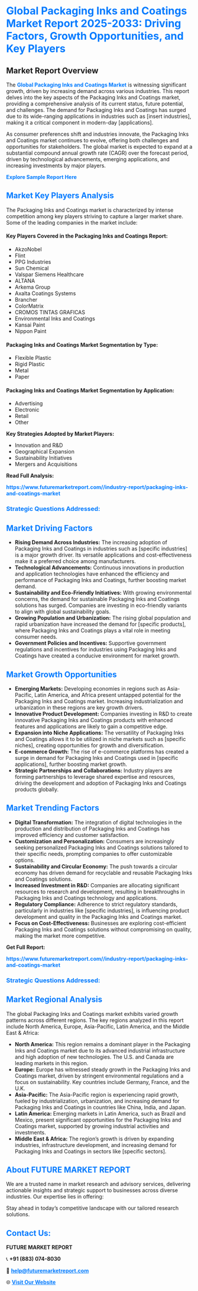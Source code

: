 <h1 style="color: #007BFF;">Global Packaging Inks and Coatings Market Report 2025-2033: Driving Factors, Growth Opportunities, and Key Players</h1>

<section id="overview">
<h2>Market Report Overview</h2>
<p>The <a href="https://www.futuremarketreport.com//industry-report/packaging-inks-and-coatings-market" style="color: #007BFF; text-decoration: none;"><strong>Global Packaging Inks and Coatings Market</strong></a> is witnessing significant growth, driven by increasing demand across various industries. This report delves into the key aspects of the Packaging Inks and Coatings market, providing a comprehensive analysis of its current status, future potential, and challenges. The demand for Packaging Inks and Coatings has surged due to its wide-ranging applications in industries such as [insert industries], making it a critical component in modern-day [applications].</p>
<p>As consumer preferences shift and industries innovate, the Packaging Inks and Coatings market continues to evolve, offering both challenges and opportunities for stakeholders. The global market is expected to expand at a substantial compound annual growth rate (CAGR) over the forecast period, driven by technological advancements, emerging applications, and increasing investments by major players.</p>
</section>

<section id="overview">
<p><a href="https://www.futuremarketreport.com//request-sample/reportId=50857" style="color: #007BFF; text-decoration: none;"><strong>Explore Sample Report Here</strong></a></p>
</section>

<section id="key-players">
<h2 style="color: #007BFF;">Market Key Players Analysis</h2>
<p>The Packaging Inks and Coatings market is characterized by intense competition among key players striving to capture a larger market share. Some of the leading companies in the market include:</p>
<h4>Key Players Covered in the Packaging Inks and Coatings Report:</h4>
<ul><li>AkzoNobel</li><li>Flint</li><li>PPG Industries</li><li>Sun Chemical</li><li>Valspar Siemens Healthcare</li><li>ALTANA</li><li>Arkema Group</li><li>Axalta Coatings Systems</li><li>Brancher</li><li>ColorMatrix</li><li>CROMOS TINTAS GRAFICAS</li><li>Environmental Inks and Coatings</li><li>Kansai Paint</li><li>Nippon Paint</li></ul>
<h4>Packaging Inks and Coatings Market Segmentation by Type:</h4>
<ul><li>Flexible Plastic</li><li>Rigid Plastic</li><li>Metal</li><li>Paper</li></ul>

<h4>Packaging Inks and Coatings Market Segmentation by Application:</h4>
<ul><li>Advertising</li><li>Electronic</li><li>Retail</li><li>Other</li></ul>
<p><strong>Key Strategies Adopted by Market Players:</strong></p>
<ul>
<li>Innovation and R&D</li>
<li>Geographical Expansion</li>
<li>Sustainability Initiatives</li>
<li>Mergers and Acquisitions</li>
</ul>
</section>

<section>
<p><strong>Read Full Analysis: </strong></p><a href="https://www.futuremarketreport.com//industry-report/packaging-inks-and-coatings-market" style="color: #007BFF; text-decoration: none;"><strong>https://www.futuremarketreport.com//industry-report/packaging-inks-and-coatings-market</strong></a>
<h3 style="color: #007BFF;">Strategic Questions Addressed:</h3>
</section>

<section id="driving-factors">
<h2 style="color: #007BFF;">Market Driving Factors</h2>
<ul>
<li><strong>Rising Demand Across Industries:</strong> The increasing adoption of Packaging Inks and Coatings in industries such as [specific industries] is a major growth driver. Its versatile applications and cost-effectiveness make it a preferred choice among manufacturers.</li>
<li><strong>Technological Advancements:</strong> Continuous innovations in production and application technologies have enhanced the efficiency and performance of Packaging Inks and Coatings, further boosting market demand.</li>
<li><strong>Sustainability and Eco-Friendly Initiatives:</strong> With growing environmental concerns, the demand for sustainable Packaging Inks and Coatings solutions has surged. Companies are investing in eco-friendly variants to align with global sustainability goals.</li>
<li><strong>Growing Population and Urbanization:</strong> The rising global population and rapid urbanization have increased the demand for [specific products], where Packaging Inks and Coatings plays a vital role in meeting consumer needs.</li>
<li><strong>Government Policies and Incentives:</strong> Supportive government regulations and incentives for industries using Packaging Inks and Coatings have created a conducive environment for market growth.</li>
</ul>
</section>

<section id="growth-opportunities">
<h2 style="color: #007BFF;">Market Growth Opportunities</h2>
<ul>
<li><strong>Emerging Markets:</strong> Developing economies in regions such as Asia-Pacific, Latin America, and Africa present untapped potential for the Packaging Inks and Coatings market. Increasing industrialization and urbanization in these regions are key growth drivers.</li>
<li><strong>Innovative Product Development:</strong> Companies investing in R&D to create innovative Packaging Inks and Coatings products with enhanced features and applications are likely to gain a competitive edge.</li>
<li><strong>Expansion into Niche Applications:</strong> The versatility of Packaging Inks and Coatings allows it to be utilized in niche markets such as [specific niches], creating opportunities for growth and diversification.</li>
<li><strong>E-commerce Growth:</strong> The rise of e-commerce platforms has created a surge in demand for Packaging Inks and Coatings used in [specific applications], further boosting market growth.</li>
<li><strong>Strategic Partnerships and Collaborations:</strong> Industry players are forming partnerships to leverage shared expertise and resources, driving the development and adoption of Packaging Inks and Coatings products globally.</li>
</ul>
</section>

<section id="trending-factors">
<h2 style="color: #007BFF;">Market Trending Factors</h2>
<ul>
<li><strong>Digital Transformation:</strong> The integration of digital technologies in the production and distribution of Packaging Inks and Coatings has improved efficiency and customer satisfaction.</li>
<li><strong>Customization and Personalization:</strong> Consumers are increasingly seeking personalized Packaging Inks and Coatings solutions tailored to their specific needs, prompting companies to offer customizable options.</li>
<li><strong>Sustainability and Circular Economy:</strong> The push towards a circular economy has driven demand for recyclable and reusable Packaging Inks and Coatings solutions.</li>
<li><strong>Increased Investment in R&D:</strong> Companies are allocating significant resources to research and development, resulting in breakthroughs in Packaging Inks and Coatings technology and applications.</li>
<li><strong>Regulatory Compliance:</strong> Adherence to strict regulatory standards, particularly in industries like [specific industries], is influencing product development and quality in the Packaging Inks and Coatings market.</li>
<li><strong>Focus on Cost-Effectiveness:</strong> Businesses are exploring cost-efficient Packaging Inks and Coatings solutions without compromising on quality, making the market more competitive.</li>
</ul>
</section>

<section>
<p><strong>Get Full Report: </strong></p><a href="https://www.futuremarketreport.com//industry-report/packaging-inks-and-coatings-market" style="color: #007BFF; text-decoration: none;"><strong>https://www.futuremarketreport.com//industry-report/packaging-inks-and-coatings-market</strong></a>
<h3 style="color: #007BFF;">Strategic Questions Addressed:</h3>
</section>


<section id="regional-analysis">
<h2 style="color: #007BFF;">Market Regional Analysis</h2>
<p>The global Packaging Inks and Coatings market exhibits varied growth patterns across different regions. The key regions analyzed in this report include North America, Europe, Asia-Pacific, Latin America, and the Middle East & Africa:</p>
<ul>
<li><strong>North America:</strong> This region remains a dominant player in the Packaging Inks and Coatings market due to its advanced industrial infrastructure and high adoption of new technologies. The U.S. and Canada are leading markets in this region.</li>
<li><strong>Europe:</strong> Europe has witnessed steady growth in the Packaging Inks and Coatings market, driven by stringent environmental regulations and a focus on sustainability. Key countries include Germany, France, and the U.K.</li>
<li><strong>Asia-Pacific:</strong> The Asia-Pacific region is experiencing rapid growth, fueled by industrialization, urbanization, and increasing demand for Packaging Inks and Coatings in countries like China, India, and Japan.</li>
<li><strong>Latin America:</strong> Emerging markets in Latin America, such as Brazil and Mexico, present significant opportunities for the Packaging Inks and Coatings market, supported by growing industrial activities and investments.</li>
<li><strong>Middle East & Africa:</strong> The region’s growth is driven by expanding industries, infrastructure development, and increasing demand for Packaging Inks and Coatings in sectors like [specific sectors].</li>
</ul>
</section>

<footer>
<h2 style="color: #007BFF;">About FUTURE MARKET REPORT</h2>
<p>We are a trusted name in market research and advisory services, delivering actionable insights and strategic support to businesses across diverse industries. Our expertise lies in offering:</p>

<p>Stay ahead in today’s competitive landscape with our tailored research solutions.</p>

<h2 style="color: #007BFF;">Contact Us:</h2>
<p><strong>FUTURE MARKET REPORT</strong></p>
<p>📞 <strong>+91 (883) 074-8030</strong></p>
<p>📧 <strong><a href="mailto:help@futuremarketreport.com" style="color: #007BFF;">help@futuremarketreport.com</a></strong></p>
<p>🌐 <strong><a href="https://www.futuremarketreport.com/" style="color: #007BFF;">Visit Our Website</a></strong></p>
</footer>